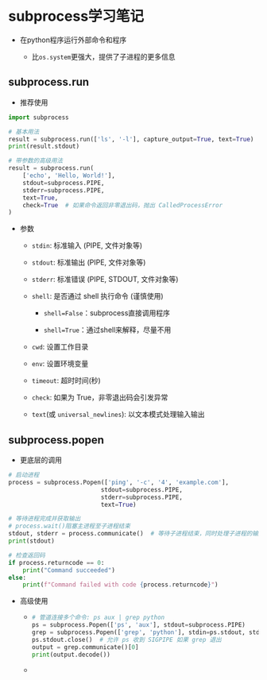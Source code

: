 # subprocess学习笔记

- 在python程序运行外部命令和程序
  
  - 比`os.system`更强大，提供了子进程的更多信息

## subprocess.run

- 推荐使用

```python
import subprocess

# 基本用法
result = subprocess.run(['ls', '-l'], capture_output=True, text=True)
print(result.stdout)

# 带参数的高级用法
result = subprocess.run(
    ['echo', 'Hello, World!'],
    stdout=subprocess.PIPE,
    stderr=subprocess.PIPE,
    text=True,
    check=True  # 如果命令返回非零退出码，抛出 CalledProcessError
)
```

- 参数
  
  - `stdin`: 标准输入 (PIPE, 文件对象等)
  
  - `stdout`: 标准输出 (PIPE, 文件对象等)
  
  - `stderr`: 标准错误 (PIPE, STDOUT, 文件对象等)
  
  - `shell`: 是否通过 shell 执行命令 (谨慎使用)
    
    - `shell=False`：subprocess直接调用程序
    
    - `shell=True`：通过shell来解释，尽量不用
  
  - `cwd`: 设置工作目录
  
  - `env`: 设置环境变量
  
  - `timeout`: 超时时间(秒)
  
  - `check`: 如果为 True，非零退出码会引发异常
  
  - `text`(或 `universal_newlines`): 以文本模式处理输入输出

## subprocess.popen

- 更底层的调用

```python
# 启动进程
process = subprocess.Popen(['ping', '-c', '4', 'example.com'], 
                          stdout=subprocess.PIPE,
                          stderr=subprocess.PIPE,
                          text=True)

# 等待进程完成并获取输出
# process.wait()阻塞主进程至子进程结束
stdout, stderr = process.communicate()  # 等待子进程结束，同时处理子进程的输入/输出
print(stdout)

# 检查返回码
if process.returncode == 0:
    print("Command succeeded")
else:
    print(f"Command failed with code {process.returncode}")
```

- 高级使用
  
  - ```python
    # 管道连接多个命令: ps aux | grep python
    ps = subprocess.Popen(['ps', 'aux'], stdout=subprocess.PIPE)
    grep = subprocess.Popen(['grep', 'python'], stdin=ps.stdout, stdout=subprocess.PIPE)
    ps.stdout.close()  # 允许 ps 收到 SIGPIPE 如果 grep 退出
    output = grep.communicate()[0]
    print(output.decode())
    ```
  
  - 
